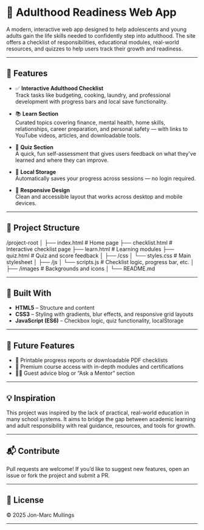 # 🌱 Adulthood Readiness Web App

A modern, interactive web app designed to help adolescents and young adults gain the life skills needed to confidently step into adulthood. The site offers a checklist of responsibilities, educational modules, real-world resources, and quizzes to help users track their growth and readiness.

---

## 🚀 Features

- ✅ **Interactive Adulthood Checklist**  
  Track tasks like budgeting, cooking, laundry, and professional development with progress bars and local save functionality.

- 📚 **Learn Section**  
  Curated topics covering finance, mental health, home skills, relationships, career preparation, and personal safety — with links to YouTube videos, articles, and downloadable tools.

- 🧠 **Quiz Section**  
  A quick, fun self-assessment that gives users feedback on what they've learned and where they can improve.

- 💾 **Local Storage**  
  Automatically saves your progress across sessions — no login required.

- 📱 **Responsive Design**  
  Clean and accessible layout that works across desktop and mobile devices.

---

## 📁 Project Structure

/project-root
│
├── index.html # Home page
├── checklist.html # Interactive checklist page
├── learn.html # Learning modules
├── quiz.html # Quiz and score feedback
│
├── /css
│ └── styles.css # Main stylesheet
│
├── /js
│ └── scripts.js # Checklist logic, progress bar, etc.
│
├── /images # Backgrounds and icons
│
└── README.md

---

## 🔧 Built With

- **HTML5** – Structure and content  
- **CSS3** – Styling with gradients, blur effects, and responsive grid layouts  
- **JavaScript (ES6)** – Checkbox logic, quiz functionality, localStorage  

---

## 📌 Future Features

- 🧾 Printable progress reports or downloadable PDF checklists  
- 📘 Premium course access with in-depth modules and certifications  
- 🧑‍🏫 Guest advice blog or “Ask a Mentor” section

---

## 💡 Inspiration

This project was inspired by the lack of practical, real-world education in many school systems. It aims to bridge the gap between academic learning and adult responsibility with real guidance, resources, and tools for growth.

---

## 📬 Contribute

Pull requests are welcome! If you’d like to suggest new features, open an issue or fork the project and submit a PR.

---

## 📄 License

© 2025 Jon-Marc Mullings

---

